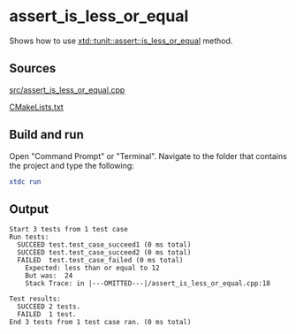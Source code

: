 # assert_is_less_or_equal

Shows how to use [xtd::tunit::assert::is_less_or_equal](https://gammasoft71.github.io/xtd/reference_guides/latest/classxtd_1_1tunit_1_1assert.html#a542f581b00cd70e620841c44d97f1406) method.

## Sources

[src/assert_is_less_or_equal.cpp](src/assert_is_less_or_equal.cpp)

[CMakeLists.txt](CMakeLists.txt)

## Build and run

Open "Command Prompt" or "Terminal". Navigate to the folder that contains the project and type the following:

```cmake
xtdc run
```

## Output

```
Start 3 tests from 1 test case
Run tests:
  SUCCEED test.test_case_succeed1 (0 ms total)
  SUCCEED test.test_case_succeed2 (0 ms total)
  FAILED  test.test_case_failed (0 ms total)
    Expected: less than or equal to 12
    But was:  24
    Stack Trace: in |---OMITTED---|/assert_is_less_or_equal.cpp:18

Test results:
  SUCCEED 2 tests.
  FAILED  1 test.
End 3 tests from 1 test case ran. (0 ms total)
```
